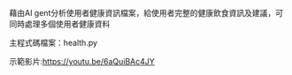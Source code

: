 藉由AI gent分析使用者健康資訊檔案，給使用者完整的健康飲食資訊及建議，可同時處理多個使用者健康資料

主程式碼檔案：health.py

示範影片:https://youtu.be/6aQuiBAc4JY
